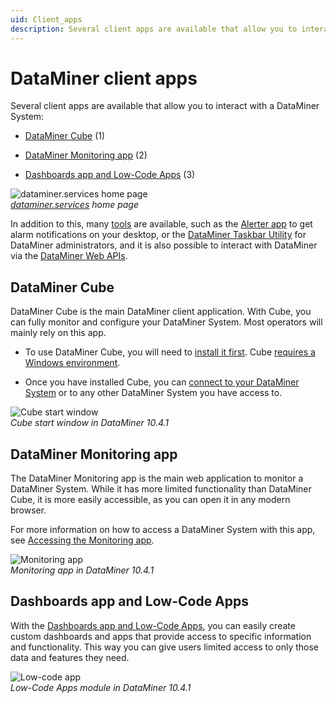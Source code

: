 ```yaml
---
uid: Client_apps
description: Several client apps are available that allow you to interact with a DataMiner System - DataMiner Cube, DataMiner Monitoring app, Dashboards app, Low-Code Apps, etc.
---
```


# DataMiner client apps

Several client apps are available that allow you to interact with a DataMiner System:

- [DataMiner Cube](#dataminer-cube) (1)

- [DataMiner Monitoring app](#dataminer-monitoring-app) (2)

- [Dashboards app and Low-Code Apps](#dashboards-app-and-low-code-apps) (3)

![dataminer.services home page](~/user-guide/images/Accessing_Client_Apps.png)<br>*[dataminer.services](https://dataminer.services/) home page*

In addition to this, many [tools](xref:DataminerTools) are available, such as the [Alerter app](xref:Accessing_Alerter) to get alarm notifications on your desktop, or the [DataMiner&nbsp;Taskbar Utility](xref:Accessing_the_DataMiner_Taskbar_Utility) for DataMiner administrators, and it is also possible to interact with DataMiner via the [DataMiner Web APIs](xref:Using_the_Web_Services_v1).

## DataMiner Cube

DataMiner Cube is the main DataMiner client application. With Cube, you can fully monitor and configure your DataMiner System. Most operators will mainly rely on this app.

- To use DataMiner Cube, you will need to [install it first](xref:Installing_configuring_the_DataMiner_Cube_software). Cube [requires a Windows environment](xref:DataMiner_Client_Requirements).

- Once you have installed Cube, you can [connect to your DataMiner System](xref:Using_the_desktop_app) or to any other DataMiner System you have access to.

![Cube start window](~/user-guide/images/Cube_Start_Window.png)<br/>*Cube start window in DataMiner 10.4.1*

## DataMiner Monitoring app

The DataMiner Monitoring app is the main web application to monitor a DataMiner System. While it has more limited functionality than DataMiner Cube, it is more easily accessible, as you can open it in any modern browser.

For more information on how to access a DataMiner System with this app, see [Accessing the Monitoring app](xref:Accessing_the_Monitoring_app).

![Monitoring app](~/user-guide/images/Monitoring_app.png)<br/>*Monitoring app in DataMiner 10.4.1*

## Dashboards app and Low-Code Apps

With the [Dashboards app and Low-Code Apps](xref:Dashboards_and_Low_Code_Apps), you can easily create custom dashboards and apps that provide access to specific information and functionality. This way you can give users limited access to only those data and features they need.

![Low-code app](~/user-guide/images/Low_Code_App_Example.png)<br/>*Low-Code Apps module in DataMiner 10.4.1*
